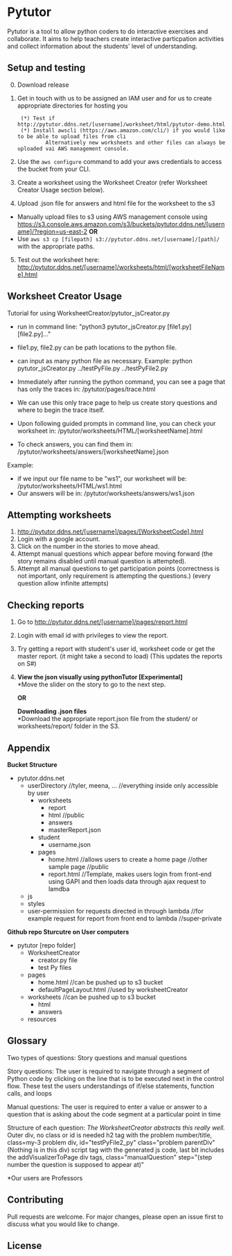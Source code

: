 # Pytutor

Pytutor is a tool to allow python coders to do interactive exercises and collaborate. It aims to help teachers create interactive particpation activities and collect information about the students' level of understanding. 

## Setup and testing

0. Download release

1. Get in touch with us to be assigned an IAM user and for us to create appropriate directories for hosting you

        (*) Test if http://pytutor.ddns.net/[username]/worksheet/html/pytutor-demo.html
        (*) Install awscli (https://aws.amazon.com/cli/) if you would like to be able to upload files from cli
                Alternatively new worksheets and other files can always be uploaded vai AWS management console.

2. Use the `aws configure` command to add your aws credentials to access the bucket from your CLI.

3. Create a worksheet using the Worksheet Creator (refer Worksheet Creator Usage section below).

4. Upload .json file for answers and html file for the worksheet to the s3
  * Manually upload files to s3 using AWS management console using </br>
	https://s3.console.aws.amazon.com/s3/buckets/pytutor.ddns.net/[username]/?region=us-east-2 <b>OR</b>
  * Use `aws s3 cp [filepath] s3://pytutor.ddns.net/[username]/[path]/` with the appropriate paths. 

5. Test out the worksheet here: http://pytutor.ddns.net/[username]/worksheets/html/[worksheetFileName].html

## Worksheet Creator Usage

Tutorial for using WorksheetCreator/pytutor_jsCreator.py

- run in command line: "python3 pytutor_jsCreator.py [file1.py] [file2.py]..."
- file1.py, file2.py can be path locations to the python file.
- can input as many python file as necessary.
    Example: python pytutor_jsCreator.py ../testPyFile.py ../testPyFile2.py

- Immediately after running the python command, you can see a page that has only the traces in:
    /pytutor/pages/trace.html
- We can use this only trace page to help us create story questions and where to begin the trace itself.

- Upon following guided prompts in command line, you can check your worksheet in:
    /pytutor/worksheets/HTML/[worksheetName].html
- To check answers, you can find them in:
    /pytutor/worksheets/answers/[worksheetName].json

Example:
- if we input our file name to be "ws1", our worksheet will be:
    /pytutor/worksheets/HTML/ws1.html
- Our answers will be in:
    /pytutor/worksheets/answers/ws1.json

## Attempting worksheets

1. http://pytutor.ddns.net/[username]/pages/[WorksheetCode].html
2. Login with a google account.
3. Click on the number in the stories to move ahead.
4. Attempt manual questions which appear before moving forward (the story remains disabled until manual question is attempted).
5. Attempt all manual questions to get participation points 
(correctness is not important, only requirement is attempting the questions.)
(every question allow infinite attempts)

## Checking reports

1. Go to http://pytutor.ddns.net/[username]/pages/report.html
2. Login with email id with privileges to view the report.
3. Try getting a report with student's user id, worksheet code or get the master report. (it might take a second to load) (This updates the reports on S#)
4. <B>View the json visually using pythonTutor [Experimental]</B> </br>
   *Move the slider on the story to go to the next step. </br>
  
      <B>OR</B></br>
  
   <B>Downloading .json files </B></br>
   *Download the appropriate report.json file from the student/ or worksheets/report/ folder in the S3.

## Appendix

<b>Bucket Structure</b>  
* pytutor.ddns.net  
  * userDirectory //tyler, meena, ... //everything inside only accessible by user  
    * worksheets  
      * report  
      * html //public  
      * answers  
      * masterReport.json  
    * student  
        * username.json  
    * pages  
        * home.html //allows users to create a home page //other sample page //public   
        * report.html  //Template, makes users login from front-end using GAPI and then loads data through ajax request to lamdba  
  * js   
  * styles   
  * user-permission for requests directed in through lambda //for example request for report from front end to lambda //super-private  

<b>Github repo Sturcutre on User computers</b>  
* pytutor [repo folder]  
  * WorksheetCreator  
    * creator.py file  
    * test Py files  
  * pages  
    * home.html //can be pushed up to s3 bucket  
    * defaultPageLayout.html //used by worksheetCreator
  * worksheets //can be pushed up to s3 bucket  
    * html  
    * answers    
  * resources  

## Glossary
Two types of questions: Story questions and manual questions

Story questions: The user is required to navigate through a segment of Python code by clicking on the line that is
to be executed next in the control flow. These test the users understandings of if/else statements, function calls,
and loops

Manual questions: The user is required to enter a value or answer to a question that is asking about the code
segment at a particular point in time

Structure of each question: <i>The WorksheetCreator abstracts this really well.</i>
Outer div, no class or id is needed
    h2 tag with the problem number/title, class=my-3 problem
    div, id="testPyFile2_py" class="problem parentDiv" (Nothing is in this div)
    script tag with the generated js code, last bit includes the addVisualizerToPage
    div tags, class="manualQuestion" step="(step number the question is supposed to appear at)"

*Our users are Professors

## Contributing
Pull requests are welcome. For major changes, please open an issue first to discuss what you would like to change.

## License

